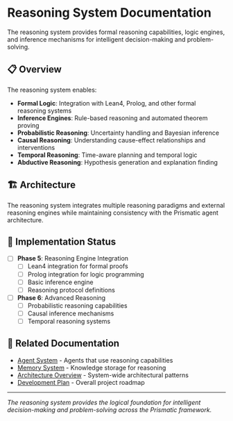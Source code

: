 # Reasoning System Documentation

The reasoning system provides formal reasoning capabilities, logic engines, and inference mechanisms for intelligent decision-making and problem-solving.

## 📋 Overview

The reasoning system enables:
- **Formal Logic**: Integration with Lean4, Prolog, and other formal reasoning systems
- **Inference Engines**: Rule-based reasoning and automated theorem proving
- **Probabilistic Reasoning**: Uncertainty handling and Bayesian inference
- **Causal Reasoning**: Understanding cause-effect relationships and interventions
- **Temporal Reasoning**: Time-aware planning and temporal logic
- **Abductive Reasoning**: Hypothesis generation and explanation finding

## 🏗️ Architecture

The reasoning system integrates multiple reasoning paradigms and external reasoning engines while maintaining consistency with the Prismatic agent architecture.

## 🎯 Implementation Status

- [ ] **Phase 5**: Reasoning Engine Integration
  - [ ] Lean4 integration for formal proofs
  - [ ] Prolog integration for logic programming
  - [ ] Basic inference engine
  - [ ] Reasoning protocol definitions

- [ ] **Phase 6**: Advanced Reasoning
  - [ ] Probabilistic reasoning capabilities
  - [ ] Causal inference mechanisms
  - [ ] Temporal reasoning systems

## 🔗 Related Documentation

- [Agent System](../agents/README.md) - Agents that use reasoning capabilities
- [Memory System](../memory/README.md) - Knowledge storage for reasoning
- [Architecture Overview](../architecture/README.md) - System-wide architectural patterns
- [Development Plan](../development-plan.md) - Overall project roadmap

---

*The reasoning system provides the logical foundation for intelligent decision-making and problem-solving across the Prismatic framework.*